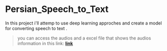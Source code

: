 # Persian_Speech_to_Text
In this project i'll attemp to use deep learning approches and create a model for converting speech to text .
> you can access the audios and a excel file that shows the audios information in this link:
> [**link**](https://drive.google.com/file/d/19QKm7Zi6Kyoc6HxJ_v5VmnpDRo9vESVO/view?usp=sharing,https://docs.google.com/spreadsheets/d/1y6LuSdP8p_6CGB3y4hCP8o4B2Qtnnc0Z/edit?usp=sharing&ouid=111313056663293402882&rtpof=true&sd=true)
